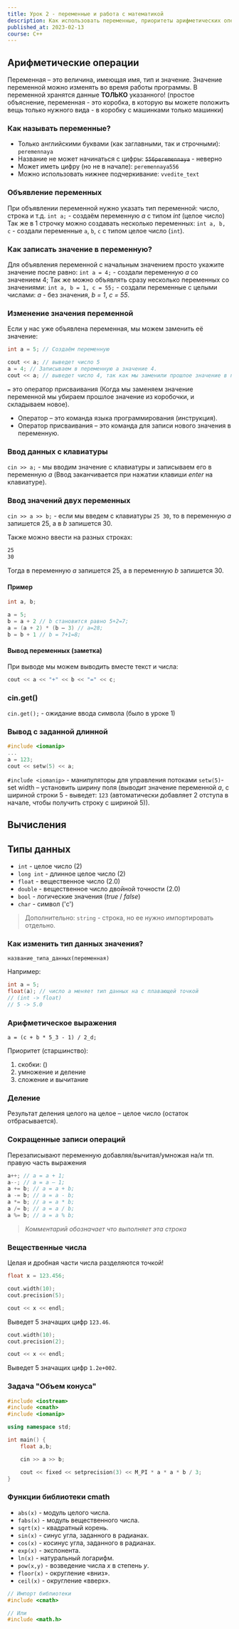 ```yaml
---
title: Урок 2 - переменные и работа с математикой
description: Как использовать переменные, приоритеты арифметических операций, дополнительные функции математики
published_at: 2023-02-13
course: C++
---
```


## Арифметические операции

Переменная – это величина, имеющая имя, тип и значение. Значение переменной
можно изменять во время работы программы. В переменной хранятся данные
**ТОЛЬКО** указанного! (простое объяснение, переменная - это коробка, в которую
вы можете положить вещь только нужного вида - в коробку с машинками только
машинки)

### Как называть переменные?

- Только английскими буквами (как заглавными, так и строчными): `peremennaya`
- Название не может начинаться с цифры: ~~`556peremennaya`~~ - неверно
- Может иметь цифру (но не в начале): `peremennaya556`
- Можно использовать нижнее подчеркивание: `vvedite_text`

### Объявление переменных

При объявлении переменной нужно указать тип переменной: число, строка и т.д.
`int a;` - создаём переменную _a_ с типом _int_ (целое число) Так же в 1 строчку
можно создавать несколько переменных: `int a, b, c` - создали переменные `a`,
`b`, `c` с типом целое число (`int`).

### Как записать значение в переменную?

Для объявления переменной с начальным значением просто укажите значение после
равно: `int a = 4;` - создали переменную _a_ со значением 4; Так же можно
объявлять сразу несколько переменных со значениями: `int a, b = 1, c = 55;` -
создали переменные с целыми числами: _a_ - без значения, _b = 1_, _c = 55_.

### Изменение значения переменной

Если у нас уже объявлена переменная, мы можем заменить её значение:

```cpp
int a = 5; // Создаём переменную

cout << a; // выведет число 5
a = 4; // Записываем в переменную a значение 4.
cout << a; // выведет число 4, так как мы заменили прошлое значение в переменной.
```

`=` это оператор присваивания (Когда мы заменяем значение переменной мы убираем
прошлое значение из коробочки, и складываем новое).

- Оператор – это команда языка программирования (инструкция).
- Оператор присваивания – это команда для записи нового значения в переменную.

### Ввод данных с клавиатуры

`cin >> a;` - мы вводим значение с клавиатуры и записываем его в переменную _a_
(Ввод заканчивается при нажатии клавиши _enter_ на клавиатуре).

### Ввод значений двух переменных

`cin >> a >> b;` - если мы введем с клавиатуры `25 30`, то в переменную _a_
запишется 25, а в _b_ запишется 30.

Также можно ввести на разных строках:

```txt
25
30
```

Тогда в переменную _a_ запишется 25, а в переменную _b_ запишется 30.

#### Пример

```cpp
int a, b;

a = 5;
b = a + 2 // b становится равно 5+2=7;
a = (a + 2) * (b – 3) // a=28;
b = b + 1 // b = 7+1=8;
```

#### Вывод переменных (заметка)

При выводе мы можем выводить вместе текст и числа:

```cpp
cout << a << "+" << b << "=" << c;
```

### cin.get()

`cin.get();` - ожидание ввода символа (было в уроке 1)

### Вывод с заданной длинной

```cpp
#include <iomanip>
...
a = 123;
cout << setw(5) << a;
```

`#include <iomanip>` - манипуляторы для управления потоками `setw(5)`- set width
– установить ширину поля (выводит значение переменной _a_, с шириной строки 5 -
выведет: `123` (автоматически добавляет 2 отступа в начале, чтобы получить
строку с шириной 5)).

## Вычисления

## Типы данных

- `int` - целое число (2)
- `long int` - длинное целое число (2)
- `float` - вещественное число (2.0)
- `double` - вещественное число двойной точности (2.0)
- `bool` - логические значения (_true_ / _false_)
- `char` - символ ('c')

> Дополнительно: `string` - строка, но ее нужно импортировать отдельно.

### Как изменить тип данных значения?

`название_типа_данных(переменная)`

Например:

```cpp
int a = 5;
float(a); // число a меняет тип данных на с плавающей точкой
// (int -> float)
// 5 -> 5.0
```

### Арифметическое выражения

`a = (c + b * 5_3 - 1) / 2_d;`

Приоритет (старшинство):

1. скобки: ()
2. умножение и деление
3. сложение и вычитание

### Деление

Результат деления целого на целое – целое число (остаток отбрасывается).

### Сокращенные записи операций

Перезаписывают переменную добавляя/вычитая/умножая на/и тп. правую часть
выражения

```cpp
a++; // a = a + 1;
a--; // a = a – 1;
a += b; // a = a + b;
a -= b; // a = a - b;
a *= b; // a = a * b;
a /= b; // a = a / b;
a %= b; // a = a % b;
```

> _Комментарий обозначает что выполняет эта строка_

### Вещественные числа

Целая и дробная части числа разделяются точкой!

```cpp
float x = 123.456;

cout.width(10);
cout.precision(5);

cout << x << endl;
```

Выведет 5 значащих цифр `123.46`.

```cpp
cout.width(10);
cout.precision(2);

cout << x << endl;
```

Выведет 5 значащих цифр `1.2e+002`.

### Задача "Объем конуса"

```cpp
#include <iostream>
#include <cmath>
#include <iomanip>

using namespace std;

int main() {
    float a,b;

    cin >> a >> b;

    cout << fixed << setprecision(3) << M_PI * a * a * b / 3;
}
```

### Функции библиотеки cmath

- `abs(x)` - модуль целого числа.
- `fabs(x)` - модуль вещественного числа.
- `sqrt(x)` - квадратный корень.
- `sin(x)` - синус угла, заданного в радианах.
- `cos(x)` - косинус угла, заданного в радианах.
- `exp(x)` - экспонента.
- `ln(x)` - натуральный логарифм.
- `pow(x,y)` - возведение числа _x_ в степень _y_.
- `floor(x)` - округление «вниз».
- `ceil(x)` - округление «вверх».

```cpp
// Импорт библиотеки
#include <cmath>

// Или
#include <math.h>
```
